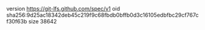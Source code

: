 version https://git-lfs.github.com/spec/v1
oid sha256:9d25ac18342deb45c219f9c68fbdb0bffb0d3c16105edbfbc29cf767cf30f63b
size 38642
